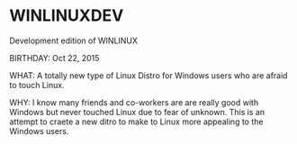# WINLINUXDEV
Development edition of WINLINUX

BIRTHDAY: Oct 22, 2015

WHAT: A totally new type of Linux Distro for Windows users who are afraid to touch Linux.

WHY: I know many friends and co-workers are are really good with Windows but never touched Linux due to fear of unknown. This is an attempt to craete a new ditro to make to Linux more appealing to the Windows users.
